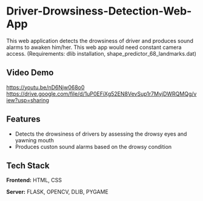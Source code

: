 # Driver-Drowsiness-Detection-Web-App
This web application detects the drowsiness of driver and produces sound alarms to awaken him/her. This web app would need constant camera access.
(Requirements: dlib installation, shape_predictor_68_landmarks.dat)

## Video Demo
https://youtu.be/nD6Njw068o0
https://drive.google.com/file/d/1uP0EFiXg52EN8VevSup1r7MyjDWRQMQg/view?usp=sharing

## Features

- Detects the drowsiness of drivers by assessing the drowsy eyes and yawning mouth
- Produces custon sound alarms based on the drowsy condition

## Tech Stack

**Frontend:** HTML, CSS

**Server:** FLASK, OPENCV, DLIB, PYGAME



